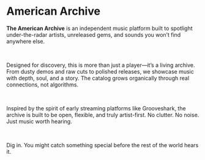 # American Archive
<p> <strong>The American Archive</strong> is an independent music platform built to spotlight under-the-radar artists, unreleased gems, and sounds you won’t find anywhere else. </p> 
<br> 
<p> Designed for discovery, this is more than just a player—it’s a living archive. From dusty demos and raw cuts to polished releases, we showcase music with depth, soul, and a story. The catalog grows organically through real connections, not algorithms. </p>
<br> 
<p> Inspired by the spirit of early streaming platforms like Grooveshark, the archive is built to be open, flexible, and truly artist-first. No clutter. No noise. Just music worth hearing. </p> 
<br> 
<p> Dig in. You might catch something special before the rest of the world hears it. </p>
